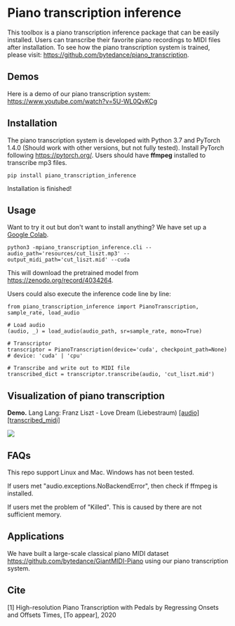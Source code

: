 # Piano transcription inference

This toolbox is a piano transcription inference package that can be easily installed. Users can transcribe their favorite piano recordings to MIDI files after installation. To see how the piano transcription system is trained, please visit: https://github.com/bytedance/piano_transcription.

## Demos
Here is a demo of our piano transcription system: https://www.youtube.com/watch?v=5U-WL0QvKCg

## Installation
The piano transcription system is developed with Python 3.7 and PyTorch 1.4.0 (Should work with other versions, but not fully tested).
Install PyTorch following https://pytorch.org/. Users should have **ffmpeg** installed to transcribe mp3 files.

```
pip install piano_transcription_inference
```

Installation is finished! 

## Usage
Want to try it out but don't want to install anything? We have set up a [Google Colab](https://colab.research.google.com/github/qiuqiangkong/piano_transcription_inference/blob/master/resources/inference.ipynb).

```
python3 -mpiano_transcription_inference.cli --audio_path='resources/cut_liszt.mp3' --output_midi_path='cut_liszt.mid' --cuda
```

This will download the pretrained model from https://zenodo.org/record/4034264. 

Users could also execute the inference code line by line:
```
from piano_transcription_inference import PianoTranscription, sample_rate, load_audio

# Load audio
(audio, _) = load_audio(audio_path, sr=sample_rate, mono=True)

# Transcriptor
transcriptor = PianoTranscription(device='cuda', checkpoint_path=None)  # device: 'cuda' | 'cpu'

# Transcribe and write out to MIDI file
transcribed_dict = transcriptor.transcribe(audio, 'cut_liszt.mid')
```

## Visualization of piano transcription

**Demo.** Lang Lang: Franz Liszt - Love Dream (Liebestraum) [[audio]](resources/cut_liszt.mp3) [[transcribed_midi]](resources/cut_liszt.mid)

<img src="resources/cut_liszt.png">

## FAQs
This repo support Linux and Mac. Windows has not been tested.

If users met "audio.exceptions.NoBackendError", then check if ffmpeg is installed.

If users met the problem of "Killed". This is caused by there are not sufficient memory.

## Applications

We have built a large-scale classical piano MIDI dataset https://github.com/bytedance/GiantMIDI-Piano using our piano transcription system.

## Cite
[1] High-resolution Piano Transcription with Pedals by Regressing Onsets and Offsets Times, [To appear], 2020
